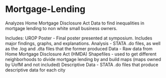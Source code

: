 # Mortgage-Lending
Analyzes Home Mortgage Disclosure Act Data to find inequalities in mortgage lending to non white small business owners.

Includes:
  UROP Poster - Final poster presented at symposium. Includes major findings, graphs, and explanations.
  Analysis - STATA .do files, as well as the .log and .dta files that the former produced 
  Data - Raw data from Home Mortgage Disclosure Act (HMDA)
  Shapefiles - used to get different neighborhoods to divide mortgage lending by and build maps (maps owned by UofM and not included)
  Descriptive Data - STATA .do files that produce descriptive data for each city
